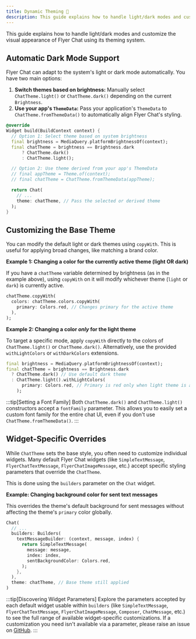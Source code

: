 ```yaml
---
title: Dynamic Theming 🎨
description: This guide explains how to handle light/dark modes and customize the visual appearance of Flyer Chat using its theming system.
---
```


This guide explains how to handle light/dark modes and customize the visual appearance of Flyer Chat using its theming system.

## Automatic Dark Mode Support

Flyer Chat can adapt to the system's light or dark mode automatically. You have two main options:

1.  **Switch themes based on brightness:** Manually select `ChatTheme.light()` or `ChatTheme.dark()` depending on the current `Brightness`.
2.  **Use your app's `ThemeData`:** Pass your application's `ThemeData` to `ChatTheme.fromThemeData()` to automatically align Flyer Chat's styling.

```dart
@override
Widget build(BuildContext context) {
  // Option 1: Select theme based on system brightness
  final brightness = MediaQuery.platformBrightnessOf(context);
  final chatTheme = brightness == Brightness.dark
      ? ChatTheme.dark()
      : ChatTheme.light();

  // Option 2: Use theme derived from your app's ThemeData
  // final appTheme = Theme.of(context);
  // final chatTheme = ChatTheme.fromThemeData(appTheme);

  return Chat(
    // ...
    theme: chatTheme, // Pass the selected or derived theme
  );
}
```

## Customizing the Base Theme

You can modify the default light or dark themes using `copyWith`. This is useful for applying broad changes, like matching a brand color.

**Example 1: Changing a color for the currently active theme (light OR dark)**

If you have a `chatTheme` variable determined by brightness (as in the example above), using `copyWith` on it will modify whichever theme (`light` or `dark`) is currently active.

```dart
chatTheme.copyWith(
  colors: chatTheme.colors.copyWith(
    primary: Colors.red, // Changes primary for the active theme
  ),
);
```

**Example 2: Changing a color *only* for the light theme**

To target a specific mode, apply `copyWith` directly to the colors of `ChatTheme.light()` or `ChatTheme.dark()`. Alternatively, use the provided `withLightColors` or `withDarkColors` extensions.

```dart
final brightness = MediaQuery.platformBrightnessOf(context);
final chatTheme = brightness == Brightness.dark
  ? ChatTheme.dark() // Use default dark theme
  : ChatTheme.light().withLightColors(
      primary: Colors.red, // Primary is red only when light theme is active
    );
```

:::tip[Setting a Font Family]
Both `ChatTheme.dark()` and `ChatTheme.light()` constructors accept a `fontFamily` parameter. This allows you to easily set a custom font family for the entire chat UI, even if you don't use `ChatTheme.fromThemeData()`.
:::

## Widget-Specific Overrides

While `ChatTheme` sets the base style, you often need to customize individual widgets. Many default Flyer Chat widgets (like `SimpleTextMessage`, `FlyerChatTextMessage`, `FlyerChatImageMessage`, etc.) accept specific styling parameters that override the `ChatTheme`.

This is done using the `builders` parameter on the `Chat` widget.

**Example: Changing background color for sent text messages**

This overrides the theme's default background for sent messages without affecting the theme's `primary` color globally.

```dart
Chat(
  // ...
  builders: Builders(
    textMessageBuilder: (context, message, index) {
      return SimpleTextMessage(
        message: message,
        index: index,
        sentBackgroundColor: Colors.red,
      );
    },
  ),
  theme: chatTheme, // Base theme still applied
)
```

:::tip[Discovering Widget Parameters]
Explore the parameters accepted by each default widget usable within `builders` (like `SimpleTextMessage`, `FlyerChatTextMessage`, `FlyerChatImageMessage`, `Composer`, `ChatMessage`, etc.) to see the full range of available widget-specific customizations. If a customization you need isn't available via a parameter, please raise an issue on [GitHub](https://github.com/flyerhq/flutter-chat-ui/issues).
:::
